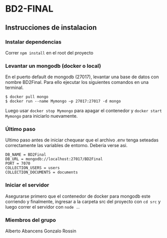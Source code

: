 # BD2-FINAL

## Instrucciones de instalacion

### Instalar dependencias
Correr `npm install` en el root del proyecto

### Levantar un mongodb (docker o local)

En el puerto default de mongodb (27017), levantar una base de datos con nombre BD2Final. Para ello ejecutar los siguientes comandos en una terminal.

```
$ docker pull mongo
$ docker run --name Mymongo –p 27017:27017 -d mongo
```
Luego usar `docker stop Mymongo` para apagar el contenedor y `docker start Mymongo` para iniciarlo nuevamente.

### Último paso
Ultimo paso antes de iniciar chequear que el archivo .env tenga seteadas correctamente las variables de entorno. Deberia verse asi.

```
DB_NAME = BD2Final
DB_URL = mongodb://localhost:27017/BD2Final
PORT = 7070
COLLECTION_USERS = users
COLLECTION_DOCUMENTS = documents
```

### Iniciar el servidor
Asegurarse primero que el contenedor de docker para mongodb este corriendo y finalmente, ingresar a la carpeta src del proyecto con `cd src` y luego correr el servidor con `node .`.

### Miembros del grupo
Alberto Abancens
Gonzalo Rossin
